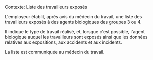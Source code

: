 Contexte: Liste des travailleurs exposés

L'employeur établit, après avis du médecin du travail, une liste des travailleurs exposés à des agents biologiques des groupes 3 ou 4.

Il indique le type de travail réalisé, et, lorsque c'est possible, l'agent biologique auquel les travailleurs sont exposés ainsi que les données relatives aux expositions, aux accidents et aux incidents.

La liste est communiquée au médecin du travail.
